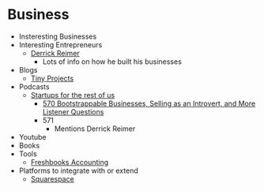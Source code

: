 # Business

- Insteresting Businesses
- Interesting Entrepreneurs
  - [Derrick Reimer](https://www.derrickreimer.com/)
    - Lots of info on how he built his businesses  
- Blogs
  - [Tiny Projects](https://tinyprojects.dev/)
- Podcasts
  - [Startups for the rest of us](https://www.startupsfortherestofus.com/)
    - [570 Bootstrappable Businesses, Selling as an Introvert, and More Listener Questions](https://www.startupsfortherestofus.com/episodes/episode-570-bootstrappable-businesses-selling-as-an-introvert-and-more-listener-questions)
    - 571
      - Mentions Derrick Reimer
- Youtube
- Books
- Tools
  - [Freshbooks Accounting](https://www.freshbooks.com/)
- Platforms to integrate with or extend
  - [Squarespace](https://www.squarespace.com/extensions/home)